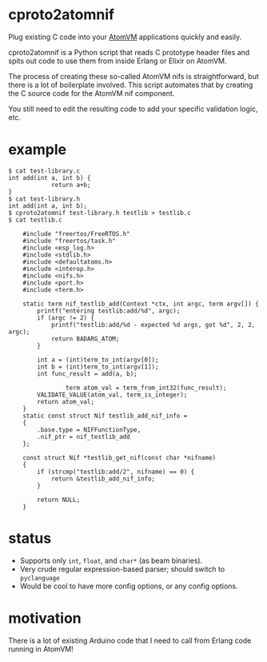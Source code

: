 cproto2atomnif
==============

Plug existing C code into your [AtomVM](https://github.com/bettio/AtomVM) applications quickly and easily.

cproto2atomnif is a Python script that reads C prototype header files and spits
out code to use them from inside Erlang or Elixir on AtomVM.

The process of creating these so-called AtomVM nifs is straightforward,
but there is a lot of boilerplate involved. This script automates that by
creating the C source code for the AtomVM nif component.

You still need to edit the resulting code to add your specific validation
logic, etc.

# example

```
$ cat test-library.c
int add(int a, int b) {
	        return a+b;
}
$ cat test-library.h
int add(int a, int b);
$ cproto2atomnif test-library.h testlib > testlib.c
$ cat testlib.c

    #include "freertos/FreeRTOS.h"
    #include "freertos/task.h"
    #include <esp_log.h>
    #include <stdlib.h>
    #include <defaultatoms.h>
    #include <interop.h>
    #include <nifs.h>
    #include <port.h>
    #include <term.h>

    static term nif_testlib_add(Context *ctx, int argc, term argv[]) {
        printf("entering testlib:add/%d", argc); 
        if (argc != 2) {
            printf("testlib:add/%d - expected %d args, got %d", 2, 2, argc);
            return BADARG_ATOM;
        }
        
        int a = (int)term_to_int(argv[0]);
        int b = (int)term_to_int(argv[1]);
        int func_result = add(a, b);
       
				term atom_val = term_from_int32(func_result);
        VALIDATE_VALUE(atom_val, term_is_integer);
        return atom_val;
    }
    static const struct Nif testlib_add_nif_info = 
    {
        .base.type = NIFFunctionType,
        .nif_ptr = nif_testlib_add
    };

    const struct Nif *testlib_get_nif(const char *nifname)
    {
        if (strcmp("testlib:add/2", nifname) == 0) {
            return &testlib_add_nif_info;
        }

        return NULL;
    }

```

# status

- Supports only `int`, `float`, and `char*` (as beam binaries).
- Very crude regular expression-based parser; should switch to `pyclanguage`
- Would be cool to have more config options, or any config options.

# motivation

There is a lot of existing Arduino code that I need to call from Erlang code
running in AtomVM!


